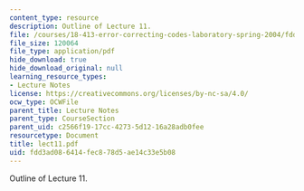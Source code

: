 ```yaml
---
content_type: resource
description: Outline of Lecture 11.
file: /courses/18-413-error-correcting-codes-laboratory-spring-2004/fdd3ad086414fec878d5ae14c33e5b08_lect11.pdf
file_size: 120064
file_type: application/pdf
hide_download: true
hide_download_original: null
learning_resource_types:
- Lecture Notes
license: https://creativecommons.org/licenses/by-nc-sa/4.0/
ocw_type: OCWFile
parent_title: Lecture Notes
parent_type: CourseSection
parent_uid: c2566f19-17cc-4273-5d12-16a28adb0fee
resourcetype: Document
title: lect11.pdf
uid: fdd3ad08-6414-fec8-78d5-ae14c33e5b08
---
```

Outline of Lecture 11.